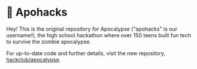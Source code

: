 # 🧟 Apohacks

Hey! This is the original repository for Apocalypse ("apohacks" is our username!), the high school hackathon where over 150 teens built fun tech to survive the zombie apocalypse.

For up-to-date code and further details, visit the new repository, [hackclub/apocalypse](https://github.com/hackclub/apocalypse).
